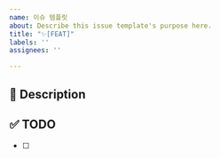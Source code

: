 ```yaml
---
name: 이슈 템플릿
about: Describe this issue template's purpose here.
title: "✨[FEAT]"
labels: ''
assignees: ''

---
```


## 🚀 Description

## ✅ TODO
- [ ]
